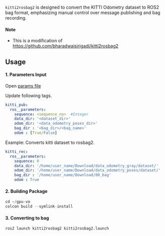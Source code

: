 `kitti2rosbag2` is designed to convert the KITTI Odometry dataset to ROS2 bag format, emphasizing manual control over message publishing and bag recording.

#### Note
* This is a modification of https://github.com/bharadwajsirigadi/kitti2rosbag2

## Usage

#### 1. Parameters Input

Open  [params file](./config/params.yaml) </br>

Update following tags.

```yaml
kitti_pub:
  ros__parameters:
    sequence: <sequence_no>  #Integer
    data_dir: '<dataset_dir>'
    odom_dir: '<data_odometry_poses_dir>'
    bag_dir : '<bag_dir>/<bag_name>'
    odom : [True/False] 
```

Example: Converts kitti dataset to rosbag2.

```yaml
kitti_rec:
  ros__parameters:
    sequence: 0
    data_dir: '/home/user_name/Download/data_odometry_gray/dataset/'
    odom_dir: '/home/user_name/Download/data_odometry_poses/dataset/' 
    bag_dir : '/home/user_name/Download/00_bag'
    odom : True
```

#### 2. Building Package

```python
cd ~/gpu-vo
colcon build --symlink-install
```

#### 3. Converting to bag

`
ros2 launch kitti2rosbag2 kitti2rosbag2.launch
`
